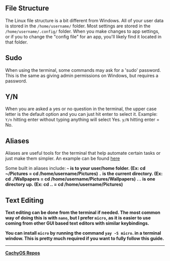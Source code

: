 ## File Structure
The Linux file structure is a bit different from Windows.
All of your user data is stored in the `/home/username/` folder. 
Most settings are stored in the `/home/username/.config/` folder. When you make changes to app settings, or if you to change the "config file" for an app, you'll likely find it located in that folder. 

## Sudo
When using the terminal, some commands may ask for a 'sudo' password. This is the same as giving admin permissions on Windows, but requires a password.

## Y/N
When you are asked a yes or no question in the terminal, the upper case letter is the default option and you can just hit enter to select it.
Example: `Y/n` hitting enter without typing anything will select Yes.  `y/N` hitting enter = No.

## Aliases
Aliases are useful tools for the terminal that help automate certain tasks or just make them simpler. An example can be found [here](https://github.com/Mato1111/archguide/blob/main/Docs/Updating%20your%20System.md#bonus)

Some built in aliases include:<b/>
`~` is to your user/home folder. (Ex: cd ~/Pictures = cd /home/username/Pictures)<b/>
`.` is the current directory. (Ex: cd ./Wallpapers = cd /home/username/Pictures/Wallpapers)<b/>
`..` is one directory up. (Ex: cd .. = cd /home/username/Pictures)<b/>

## Text Editing
Text editing can be done from the terminal if needed. 
The most common way of doing this is with `nano`, but I prefer `micro`, as it is easier to use coming from other GUI based text editors with similar keybindings.

You can install `micro` by running the command `yay -S micro`. in a terminal window. This is pretty much required if you want to fully follow this guide.

---
[CachyOS Repos](https://github.com/Mato1111/archguide/blob/main/Docs/CachyOS%20Repos.md)
